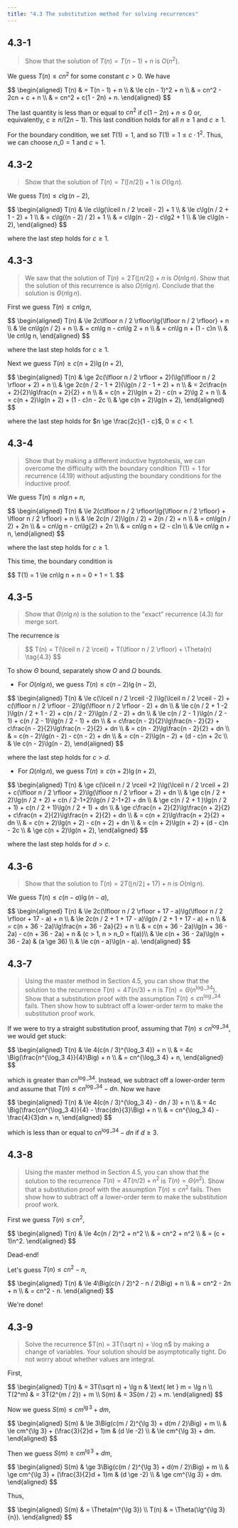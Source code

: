 ```yaml
---
title: "4.3 The substitution method for solving recurrences"
---
```


## 4.3-1

> Show that the solution of $T(n) = T(n - 1) + n$ is $O(n^2)$.

We guess $T(n) \le cn^2$ for some constant $c > 0$. We have

<div>
$$
\begin{aligned}
T(n) & =   T(n - 1) + n \\
     & \le c(n - 1)^2 + n \\
     & =   cn^2 - 2cn + c + n \\
     & =   cn^2 + c(1 - 2n) + n.
\end{aligned}
$$
</div>

The last quantity is less than or equal to $cn^2$ if $c(1 - 2n) + n \le 0$ or, equivalently, $c \ge n / (2n - 1)$. This last condition holds for all $n \ge 1$ and $c \ge 1$.

For the boundary condition, we set $T(1) = 1$, and so $T(1) = 1 \le c \cdot 1^2$. Thus, we can choose $n\_0 = 1$ and $c = 1$.

## 4.3-2

> Show that the solution of $T(n) = T(\lceil n / 2 \rceil) + 1$ is $O(\lg n)$.

We guess $T(n) \le c\lg(n - 2)$,

<div>
$$
\begin{aligned}
T(n) & \le c\lg(\lceil n / 2 \rceil - 2) + 1 \\
     & \le c\lg(n / 2 + 1 - 2) + 1 \\
     & =   c\lg((n - 2) / 2) + 1 \\
     & =   c\lg(n - 2) - c\lg2 + 1 \\
     & \le c\lg(n - 2),
\end{aligned}
$$
</div>

where the last step holds for $c \ge 1$.

## 4.3-3

> We saw that the solution of $T(n) = 2T(\lfloor n / 2 \rfloor) + n$ is $O(n\lg n)$. Show that the solution of this recurrence is also $\Omega(n\lg n)$. Conclude that the solution is $\Theta(n\lg n)$.

First we guess $T(n) \le cn\lg n$,

<div>
$$
\begin{aligned}
T(n) & \le 2c\lfloor n / 2 \rfloor\lg{\lfloor n / 2 \rfloor} + n \\
     & \le cn\lg(n / 2) + n \\
     & =   cn\lg n - cn\lg 2 + n \\
     & =   cn\lg n + (1 - c)n \\
     & \le cn\lg n, 
\end{aligned}
$$
</div>

where the last step holds for $c \ge 1$.

Next we guess $T(n) \ge c(n + 2)\lg(n + 2)$,

<div>
$$
\begin{aligned}
T(n) & \ge 2c(\lfloor n / 2 \rfloor + 2)(\lg(\lfloor n / 2 \rfloor + 2) + n \\
     & \ge 2c(n / 2 - 1 + 2)(\lg(n / 2 - 1 + 2) + n \\
     & =   2c\frac{n + 2}{2}\lg\frac{n + 2}{2} + n \\
     & =   c(n + 2)\lg(n + 2) - c(n + 2)\lg 2 + n \\
     & =   c(n + 2)\lg(n + 2) + (1 - c)n - 2c \\
     & \ge c(n + 2)\lg(n + 2), 
\end{aligned}
$$
</div>

where the last step holds for $n \ge \frac{2c}{1 - c}$, $0 \le c < 1$.

## 4.3-4

> Show that by making a different inductive hyptohesis, we can overcome the difficulty with the boundary condition $T(1) = 1$ for recurrence $\text{(4.19)}$ without adjusting the boundary conditions for the inductive proof.

We guess $T(n) \le n\lg n + n$,

<div>
$$
\begin{aligned}
T(n) & \le 2(c\lfloor n / 2 \rfloor\lg{\lfloor n / 2 \rfloor} + \lfloor n / 2 \rfloor) + n \\
     & \le 2c(n / 2)\lg(n / 2) + 2(n / 2) + n \\
     & =   cn\lg(n / 2) + 2n \\
     & =   cn\lg n - cn\lg{2} + 2n \\
     & =   cn\lg n + (2 - c)n \\
     & \le cn\lg n + n, 
\end{aligned}
$$
</div>

where the last step holds for $c \ge 1$.

This time, the boundary condition is

<div>
$$
T(1) = 1 \le cn\lg n + n = 0 + 1 = 1.
$$
</div>

## 4.3-5

> Show that $\Theta(n\lg n)$ is the solution to the "exact" recurrence $\text{(4.3)}$ for merge sort.

The recurrence is

> <div>
> $$
> T(n) = T(\lceil n / 2 \rceil) + T(\lfloor n / 2 \rfloor) + \Theta(n) \tag{4.3}
> $$
</div>

To show $\Theta$ bound, separately show $O$ and $\Omega$ bounds.

- For $O(n\lg n)$, we guess $T(n) \le c(n - 2)\lg(n - 2)$,

<div>
$$
\begin{aligned}
T(n) & \le c(\lceil n / 2 \rceil -2 )\lg(\lceil n / 2 \rceil - 2) + c(\lfloor n / 2 \rfloor - 2)\lg(\lfloor n / 2 \rfloor - 2) + dn \\
     & \le c(n / 2 + 1 -2 )\lg(n / 2 + 1 - 2) + c(n / 2 - 2)\lg(n / 2 - 2) + dn \\
     & \le c(n / 2 - 1 )\lg(n / 2 - 1) + c(n / 2 - 1)\lg(n / 2 - 1) + dn \\
     & =   c\frac{n - 2}{2}\lg\frac{n - 2}{2} + c\frac{n - 2}{2}\lg\frac{n - 2}{2} + dn \\
     & =   c(n - 2)\lg\frac{n - 2}{2} + dn \\
     & =   c(n - 2)\lg(n - 2) - c(n - 2) + dn \\
     & =   c(n - 2)\lg(n - 2) + (d - c)n + 2c \\
     & \le c(n - 2)\lg(n - 2),
\end{aligned}
$$
</div>

where the last step holds for $c > d$.

- For $\Omega(n\lg n)$, we guess $T(n) \ge c(n + 2)\lg (n + 2)$,

<div>
$$
\begin{aligned}
T(n) & \ge c(\lceil n / 2 \rceil +2 )\lg(\lceil n / 2 \rceil + 2) + c(\lfloor n / 2 \rfloor + 2)\lg(\lfloor n / 2 \rfloor + 2) + dn \\
     & \ge c(n / 2 + 2)\lg(n / 2 + 2) + c(n / 2-1+2)\lg(n / 2-1+2) + dn \\
     & \ge c(n / 2 + 1 )\lg(n / 2 + 1) + c(n / 2 + 1)\lg(n / 2 + 1) + dn \\
     & \ge c\frac{n + 2}{2}\lg\frac{n + 2}{2} + c\frac{n + 2}{2}\lg\frac{n + 2}{2} + dn \\
     & =   c(n + 2)\lg\frac{n + 2}{2} + dn \\
     & =   c(n + 2)\lg(n + 2) - c(n + 2) + dn \\
     & =   c(n + 2)\lg(n + 2) + (d - c)n - 2c \\
     & \ge c(n + 2)\lg(n + 2),
\end{aligned}
$$
</div>

where the last step holds for $d > c$.

## 4.3-6

> Show that the solution to $T(n) = 2T(\lfloor n / 2 \rfloor + 17) + n$ is $O(n\lg n)$.

We guess $T(n) \le c(n - a)\lg(n - a)$,

<div>
$$
\begin{aligned}
T(n) & \le 2c(\lfloor n / 2 \rfloor + 17 - a)\lg(\lfloor n / 2 \rfloor + 17 - a) + n \\
     & \le 2c(n / 2 + 1 + 17 - a)\lg(n / 2 + 1 + 17 - a) + n \\
     & =   c(n + 36 - 2a)\lg\frac{n + 36 - 2a}{2} + n \\
     & =   c(n + 36 - 2a)\lg(n + 36 - 2a) - c(n + 36 - 2a) + n & (c > 1, n > n_0 = f(a))\\
     & \le c(n + 36 - 2a)\lg(n + 36 - 2a) & (a \ge 36) \\
     & \le c(n - a)\lg(n - a).
\end{aligned}
$$
</div>

## 4.3-7

> Using the master method in Section 4.5, you can show that the solution to the recurrence $T(n) = 4T(n / 3) + n$ is $T(n) = \Theta(n^{\log\_3 4})$. Show that a substitution proof with the assumption $T(n) \le cn^{\log\_{3}4}$ fails. Then show how to subtract off a lower-order term to make the substitution proof work.

If we were to try a straight substitution proof, assuming that $T(n) \le cn^{\log\_3 4}$, we would get stuck:

<div>
$$
\begin{aligned}
T(n) & \le 4(c(n / 3)^{\log_3 4}) + n \\
     & =   4c \Big(\frac{n^{\log_3 4}}{4}\Big) + n \\
     & =   cn^{\log_3 4} + n,
\end{aligned}
$$
</div>

which is greater than $cn^{\log\_3 4}$. Instead, we subtract off a lower-order term and assume that $T(n) \le cn^{\log\_3 4} - dn$. Now we have

<div>
$$
\begin{aligned}
T(n) & \le 4(c(n / 3)^{\log_3 4} - dn / 3) + n \\
     & =   4c \Big(\frac{cn^{\log_3 4}}{4} - \frac{dn}{3}\Big) + n \\
     & =   cn^{\log_3 4} - \frac{4}{3}dn + n,
\end{aligned}
$$
</div>

which is less than or equal to $cn^{\log\_3 4} - dn$ if $d \ge 3$.

## 4.3-8

> Using the master method in Section 4.5, you can show that the solution to the recurrence $T(n) = 4T(n / 2) + n^2$ is $T(n) = \Theta(n^2)$. Show that a substitution proof with the assumption $T(n) \le cn^2$ fails. Then show how to subtract off a lower-order term to make the substitution proof work.

First we guess $T(n) \le cn^2$,

<div>
$$
\begin{aligned}
T(n) & \le 4c(n / 2)^2 + n^2 \\
     & =   cn^2 + n^2 \\
     & =   (c + 1)n^2.
\end{aligned}
$$
</div>

Dead-end!

Let's guess $T(n) \le cn^2 - n$,

<div>
$$
\begin{aligned}
T(n) & \le 4\Big(c(n / 2)^2 - n / 2\Big) + n \\
     & =   cn^2 - 2n + n \\
     & =   cn^2 - n.
\end{aligned}
$$
</div>

We're done!

## 4.3-9

> Solve the recurrence $T(n) = 3T(\sqrt n) + \log n$ by making a change of variables. Your solution should be asymptotically tight. Do not worry about whether values are integral.

First,

<div>
$$
\begin{aligned}
  T(n) & = 3T(\sqrt n) + \lg n & \text{ let } m = \lg n \\
T(2^m) & = 3T(2^{m / 2}) + m \\
  S(m) & = 3S(m / 2) + m.
\end{aligned}
$$
</div>

Now we guess $S(m) \le cm^{\lg 3} + dm$,

<div>
$$
\begin{aligned}
S(m) & \le 3\Big(c(m / 2)^{\lg 3} + d(m / 2)\Big) + m \\
     & \le cm^{\lg 3} + (\frac{3}{2}d + 1)m & (d \le -2) \\
     & \le cm^{\lg 3} + dm.
\end{aligned}
$$
</div>

Then we guess $S(m) \ge cm^{\lg 3} + dm$,

<div>
$$
\begin{aligned}
S(m) & \ge 3\Big(c(m / 2)^{\lg 3} + d(m / 2)\Big) + m \\
     & \ge cm^{\lg 3} + (\frac{3}{2}d + 1)m & (d \ge -2) \\
     & \ge cm^{\lg 3} + dm.
\end{aligned}
$$
</div>

Thus,

<div>
$$
\begin{aligned}
S(m) & = \Theta(m^{\lg 3}) \\
T(n) & = \Theta(\lg^{\lg 3}{n}).
\end{aligned}
$$
</div>